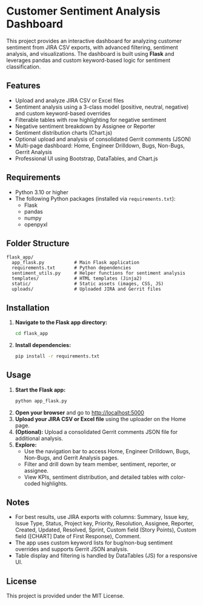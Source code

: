 # Customer Sentiment Analysis Dashboard 

This project provides an interactive dashboard for analyzing customer sentiment from JIRA CSV exports, with advanced filtering, sentiment analysis, and visualizations. The dashboard is built using **Flask** and leverages pandas and custom keyword-based logic for sentiment classification.

## Features
- Upload and analyze JIRA CSV or Excel files
- Sentiment analysis using a 3-class model (positive, neutral, negative) and custom keyword-based overrides
- Filterable tables with row highlighting for negative sentiment
- Negative sentiment breakdown by Assignee or Reporter
- Sentiment distribution charts (Chart.js)
- Optional upload and analysis of consolidated Gerrit comments (JSON)
- Multi-page dashboard: Home, Engineer Drilldown, Bugs, Non-Bugs, Gerrit Analysis
- Professional UI using Bootstrap, DataTables, and Chart.js

## Requirements
- Python 3.10 or higher
- The following Python packages (installed via `requirements.txt`):
  - Flask
  - pandas
  - numpy
  - openpyxl

## Folder Structure
```
flask_app/
  app_flask.py           # Main Flask application
  requirements.txt       # Python dependencies
  sentiment_utils.py     # Helper functions for sentiment analysis
  templates/             # HTML templates (Jinja2)
  static/                # Static assets (images, CSS, JS)
  uploads/               # Uploaded JIRA and Gerrit files
```

## Installation
1. **Navigate to the Flask app directory:**
   ```sh
   cd flask_app
   ```
2. **Install dependencies:**
   ```sh
   pip install -r requirements.txt
   ```

## Usage
1. **Start the Flask app:**
   ```sh
   python app_flask.py
   ```
2. **Open your browser** and go to [http://localhost:5000](http://localhost:5000)
3. **Upload your JIRA CSV or Excel file** using the uploader on the Home page.
4. **(Optional):** Upload a consolidated Gerrit comments JSON file for additional analysis.
5. **Explore:**
   - Use the navigation bar to access Home, Engineer Drilldown, Bugs, Non-Bugs, and Gerrit Analysis pages.
   - Filter and drill down by team member, sentiment, reporter, or assignee.
   - View KPIs, sentiment distribution, and detailed tables with color-coded highlights.

## Notes
- For best results, use JIRA exports with columns: Summary, Issue key, Issue Type, Status, Project key, Priority, Resolution, Assignee, Reporter, Created, Updated, Resolved, Sprint, Custom field (Story Points), Custom field ([CHART] Date of First Response), Comment.
- The app uses custom keyword lists for bug/non-bug sentiment overrides and supports Gerrit JSON analysis.
- Table display and filtering is handled by DataTables (JS) for a responsive UI.

## License
This project is provided under the MIT License. 